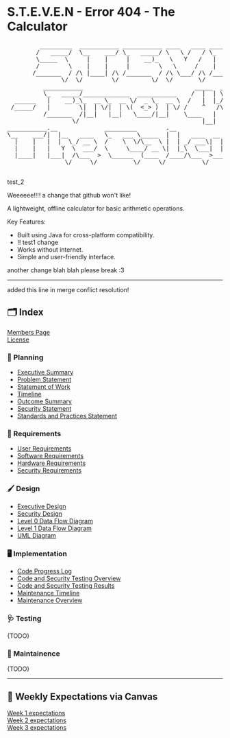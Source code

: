 # S.T.E.V.E.N - Error 404 - The Calculator 
<pre>
         _________  ___________ ___________ ____   ____ ___________     _______              
        /   _____/  \__    ___/ \_   _____/ \   \ /   / \_   _____/     \      \             
        \_____  \     |    |     |    __)_   \   Y   /   |    __)_      /   |   \            
        /        \    |    |     |        \   \     /    |        \    /    |    \           
       /_______  / /\ |____| /\ /_______  / /\ \___/ /\ /_______  / /\ \____|__  /           
               \/  \/        \/         \/  \/       \/         \/  \/         \/            
          ___________                               _____  _______      _____                
          \_   _____/_____________  ___________    /  |  | \   _  \    /  |  |               
  ______   |    __)_\_  __ \_  __ \/  _ \_  __ \  /   |  |_/  /_\  \  /   |  |_   ______     
 /_____/   |        \|  | \/|  | \(  <_> )  | \/ /    ^   /\  \_/   \/    ^   /  /_____/     
          /_______  /|__|   |__|   \____/|__|    \____   |  \_____  /\____   |               
                  \/                                  |__|        \/      |__|               
___________.__             _________        .__               .__          __                
\__    ___/|  |__   ____   \_   ___ \_____  |  |   ____  __ __|  | _____ _/  |_  ___________ 
  |    |   |  |  \_/ __ \  /    \  \/\__  \ |  | _/ ___\|  |  \  | \__  \\   __\/  _ \_  __ \
  |    |   |   Y  \  ___/  \     \____/ __ \|  |_\  \___|  |  /  |__/ __ \|  | (  <_> )  | \/
  |____|   |___|  /\___  >  \______  (____  /____/\___  >____/|____(____  /__|  \____/|__|   
                \/     \/          \/     \/          \/                \/                   
  </pre>

 test_2
  
Weeeeee!!!! a change that github won't like!

A lightweight, offline calculator for basic arithmetic operations.

Key Features:
- Built using Java for cross-platform compatibility.
- !! test1 change
- Works without internet.
- Simple and user-friendly interface.

another change blah blah please break :3
 
---

added this line in merge conflict resolution!

## 🗂️ Index
[Members Page](Members_Page.md)<br>
[License](LICENSE)

### 🤔 Planning
- [Executive Summary](Documentation/Week_1/ExecutiveSummary.md)
- [Problem Statement](Documentation/Week_1/Problem_Statement.md)
- [Statement of Work](Documentation/Week_1/Statement%20of%20Work.md)
- [Timeline](Documentation/Week_1/Timeline)
- [Outcome Summary](Documentation/Week_1/Outcome%20Summary.md)
- [Security Statement](Documentation/Week_1/Security%20Statement.md)
- [Standards and Practices Statement](Documentation/Week_1/Standards%20and%20Practices%20Statement.md)

### 📐 Requirements
- [User Requirements](Documentation/Week_1/User%20Requirements.md)
- [Software Requirements](Documentation/Week_1/Software%20Requirements.md)
- [Hardware Requirements](Documentation/Week_1/Hardware%20Requirements.md)
- [Security Requirements](Documentation/Week_1/Security%20Requirements.md)

### 🖌️ Design
- [Executive Design](Documentation/Week_2/Executive_Design_Document.md)<br>
- [Security Design](Documentation/Week_2/Security_Design_Document.md)
- [Level 0 Data Flow Diagram](Images/CYBR%20404%20DESIGN%20DFD%20LEVEL%200.jpg)
- [Level 1 Data Flow Diagram](Images/CYBR%20404%20DESIGN%20DFD%20LEVEL%201.jpg)
- [UML Diagram](https://github.com/solarZoey/CYBR_404_Project1_Team4/blob/main/Images/CYBR%20404%20DESIGN%20UML%20Diagram.jpg)

### 🖥️ Implementation

- [Code Progress Log](Documentation/Week_3/Code_Progress_Log.md)
- [Code and Security Testing Overview](Documentation/Week_3/Code_and_Security_Testing_Overview.md)
- [Code and Security Testing Results](https://github.com/solarZoey/CYBR_404_Project1_Team4/blob/main/Documentation/Week_3/Code_and_Security_Testing_Results.md)
- [Maintenance Timeline](https://github.com/solarZoey/CYBR_404_Project1_Team4/blob/main/Documentation/Week_3/Maintenance_Timeline.md)
- [Maintenance Overview](https://github.com/solarZoey/CYBR_404_Project1_Team4/blob/main/Documentation/Week_3/Maintenance_Overview.md)

### 🩺 Testing
{TODO}
### 🔧 Maintainence
{TODO}

---

## 📑 Weekly Expectations via Canvas
[Week 1 expectations](https://canvas.unk.edu/courses/51421/assignments/672342)<br>
[Week 2 expectations](https://canvas.unk.edu/courses/51421/assignments/672343?module_item_id=1540292)<br>
[Week 3 expectations](https://canvas.unk.edu/courses/51421/assignments/672344?module_item_id=1540293)
